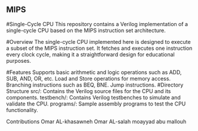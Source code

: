 ## MIPS
#Single-Cycle CPU
This repository contains a Verilog implementation of a single-cycle CPU based on the MIPS instruction set architecture.

#Overview
The single-cycle CPU implemented here is designed to execute a subset of the MIPS instruction set. It fetches and executes one instruction every clock cycle, making it a straightforward design for educational purposes.

#Features
Supports basic arithmetic and logic operations such as ADD, SUB, AND, OR, etc.
Load and Store operations for memory access.
Branching instructions such as BEQ, BNE.
Jump instructions.
#Directory Structure
src/: Contains the Verilog source files for the CPU and its components.
testbench/: Contains Verilog testbenches to simulate and validate the CPU.
programs/: Sample assembly programs to test the CPU functionality.




Contributions
Omar AL-khasawneh
Omar AL-salah 
moayyad abu mallouh

